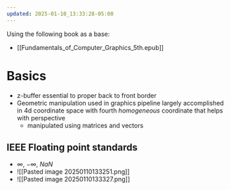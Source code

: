 ```yaml
---
updated: 2025-01-10_13:33:28-05:00
---
```


Using the following book as a base:
* [[Fundamentals_of_Computer_Graphics_5th.epub]]

# Basics
* z-buffer essential to proper back to front border 
* Geometric manipulation used in graphics pipeline largely accomplished in 4d coordinate space with fourth *homogeneous* coordinate that helps with perspective
	* manipulated using matrices and vectors
## IEEE Floating point standards
* $\infty$, $-\infty$, $NaN$
* ![[Pasted image 20250110133251.png]]
* ![[Pasted image 20250110133327.png]]
